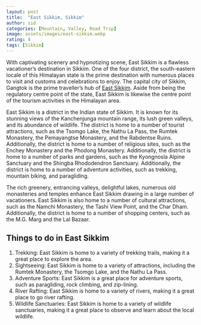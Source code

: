 ```yaml
---
layout: post
title:  "East Sikkim, Sikkim"
author: sid
categories: [Mountain, Valley, Road Trip]
image: assets/images/east-sikkim.webp
rating: 4
tags: [Sikkim]
---
```

With captivating scenery and hypnotizing scene, East Sikkim is a flawless vacationer’s destination in Sikkim. One of the four district, the south-eastern locale of this Himalayan state is the prime destination with numerous places to visit and customs and celebrations to enjoy. The capital city of Sikkim, Gangtok is the prime traveller’s hub of [East Sikkim](https://www.justwravel.com/). Aside from being the regulatory centre point of the state, East Sikkim is likewise the centre point of the tourism activities in the Himalayan area.

East Sikkim is a district in the Indian state of Sikkim. It is known for its stunning views of the Kanchenjunga mountain range, its lush green valleys, and its abundance of wildlife. The district is home to a number of tourist attractions, such as the Tsomgo Lake, the Nathu La Pass, the Rumtek Monastery, the Pemayangtse Monastery, and the Rabdentse Ruins. Additionally, the district is home to a number of religious sites, such as the Enchey Monastery and the Phodong Monastery. Additionally, the district is home to a number of parks and gardens, such as the Kyongnosla Alpine Sanctuary and the Shingba Rhododendron Sanctuary. Additionally, the district is home to a number of adventure activities, such as trekking, mountain biking, and paragliding. 

The rich greenery, entrancing valleys, delightful lakes, numerous old monasteries and temples enhance East Sikkim drawing in a large number of vacationers. East Sikkim is also home to a number of cultural attractions, such as the Namchi Monastery, the Tashi View Point, and the Char Dham. Additionally, the district is home to a number of shopping centers, such as the M.G. Marg and the Lal Bazaar.

<h2>Things to do in East Sikkim</h2>

1. Trekking: East Sikkim is home to a variety of trekking trails, making it a great place to explore the area.
2. Sightseeing: East Sikkim is home to a variety of attractions, including the Rumtek Monastery, the Tsomgo Lake, and the Nathu La Pass.
3. Adventure Sports: East Sikkim is a great place for adventure sports, such as paragliding, rock climbing, and zip-lining.
4. River Rafting: East Sikkim is home to a variety of rivers, making it a great place to go river rafting.
5. Wildlife Sanctuaries: East Sikkim is home to a variety of wildlife sanctuaries, making it a great place to observe and learn about the local wildlife.


<div class="pa-carousel-widget" style="width:100%; height:480px; display:none;"
  data-link="https://www.justwravel.com/"
  data-title="East Sikkim, Sikkim"
  data-description="Mountain, Valley, Pass, Road Trip"
  data-delay="3">
  <object data="https://lh3.googleusercontent.com/3hgkCx-GBB6WR7JZciKYp7iM9C76yhTRtRoqY4JCUPOgqbD83meisUmg2eoldmnLMlkQr-pRnT3cl8yQa5sta0D0MV5cdCnAy1fI0xPw3VAiYoRzWgwgvQZZuJMvExevZn_qs3ighSo=w960-rw-h720"></object>
  <object data="https://lh3.googleusercontent.com/04WLInjx5lSXkqgd9tiIIIBBCCkpiTWvc36WO_X0ZulirnBHeEnx5DtyqfGv4P7mLLFYrXM0l9MieGoYAwFFL7EMB_s5ojtBdp7Xwr65U4nCYC-yupGr6AQ0O48T_y973XS4dKaw9Qo=w960-rw-h720"></object>
  <object data="https://lh3.googleusercontent.com/s2IWTeddklF4GiIe9iEa2kQrrV4bZBEXnJAPcMk60iUQGC9fN1JbfWIVWx8DfuD8O2alsGZ9mBRDLuFiSrfG3Ee8t6baeo9Uq2SytpEq9Ee_fZZ-9jyM1Kpn7VPBwrK9L3c7YUDr5tI=w960-rw-h720"></object>
  <object data="https://lh3.googleusercontent.com/7Bkn4uLThzUL7HhfETBtW22s2nC_0R4xwT41Owbnbs6VxNLlyuXX0dlXnkR5n0thd8EwEzepFKbcmqQeLDQDc1fBGXd8M43siq0E-j73ZVOp9xS0wChPagV25gfObLYidmpJ-2eUknc=w960-rw-h720"></object>
  <object data="https://lh3.googleusercontent.com/Ys6blnfA4MLtmvhcGrThPgk0HopFiEFe76CKhwFub-K_lEOeEjTewAXKLM0TkI0zf4TX2vt8Qu2s2xd13eDerC0FUGqDa3hHaBnELLeH-fFsa7Z9g17SGcj9dATsgiCYQ59aWoDFg34=w960-rw-h720"></object>
  <object data="https://lh3.googleusercontent.com/mdoV8VkM9F__F9bvD28Cnj6xKOoiN_aIds-KPSdXhSH7lrBatk20MWyxmQNxCOy4Yvpnk_D8s7t_3SKeoapHpOFzH-E4xXrZCFIHxNLQli-icF6-c8tgY-CBTHgMx9D7Ik0ubEZiXVo=w960-rw-h720"></object>
  <object data="https://lh3.googleusercontent.com/cIOlJus_6rTwn5xNhsUNrmj2aE5pV-dht9nPnA2Ts52QBd-A7qkTZoI2lnaFGidqKCM2-kkdV51CDbugTjIIYki-Ta_11DrXLulYzopIs3GWfqywYhmmtH8I3vSZ2OQCXG6iuSch37g=w960-rw-h720"></object>
  <object data="https://lh3.googleusercontent.com/8pYLYlJ8enBriwtR2mSsn6g5fBgmooQV7VhwkcTsOfQhG2sYZkWKGl59zyXkvIYcz8_kjHiYYm2yQ8xDzJi_-nebN0WgNXbk6X_YYdmPHQ-WRqZdJ6XLLxo8b2KsJMxbw_m_DdXXx2g=w960-rw-h720"></object>
  <object data="https://lh3.googleusercontent.com/u-rgY8Kp_xljlLrPVwrKB9XDZiUfsKJnL2iqANxQdegTgAzoEOYJgJlLdg1Tww331atZ_6nKTR0YfN2gt3-UAkste7mibQU7SH63hnvpZjLHRN5HlFe_FZanQxUY3qjG8HLEc-PSiTs=w960-rw-h720"></object>
  <object data="https://lh3.googleusercontent.com/oUGkntLzS5HJyYVlIkdmKLRL2NggQQwXEsda-KHjiDi-VALTWN0ens9HDansFqHrxxF6XsQDMoI0WPW6N6m-YoZYHwlAs8hvYDAK1Qqip3OCFo6-IU2HJZYKjZMkfYU2kwvuVZQfLns=w960-rw-h720"></object>
  <object data="https://lh3.googleusercontent.com/prfRZ9PgVmlpjFSEfMe81-U37jjLntUOQe6A1EIgquOklIoTuHHn-Of7LB609gZnhxEyQlvVsoqxVydxEsA6RMXpJdZOcEe1EZJ9AagRnARbD2OgYAZO0Gn2KOo2qY0SUN-k52dN75Q=w960-rw-h720"></object>
  <object data="https://lh3.googleusercontent.com/l1BoseI9ulzm2zj50tgHJGcr1NU1x1jsnOoVoTaSTE8TNUXdqD6rQdvcf3_s1t0DwWWFAcCAp0Fyxp7_4nqxcswtYJTansLWisCD8iGt9cf_--8-IT0W_nJ5QIoFSUtlDH7TBaAtO1Y=w960-rw-h720"></object>
  <object data="https://lh3.googleusercontent.com/g9vas5wYR2-sFANkiSXa1nU7OVvXV6SLpRBQbUxXsxqZlJDWg6Kc8QxnF-GTQ8ERUnuyd1syVLIBfsIdaxA11RFRBC28YnSKOzd_d85VjdAnfQPYXvkA8yb1BQMm0ZhuQ0llAViyQRc=w960-rw-h720"></object>
  <object data="https://lh3.googleusercontent.com/60Xu0bYWd48JJZ4-NKawNcimE1sBpMmCGlHzgzz8wtNUOoVhLB6lYKwFSwlfIogF_ke0qzCEQ2KVrKx1HUe_coTIiWQ4cpzhnORkXZpMqs0sT8pftTrSeHjQmcLLm-Ben4TqBtsC66s=w960-rw-h720"></object>
  <object data="https://lh3.googleusercontent.com/vhC7vdVyQq545ZX6CsxLgyruwWml4fCiZqdPGbceXti5rOKnVv6LnhsCHZ1ZVRNkO3SCDo7Nyesk73EMUViU0PeWLaK5jbS8U6vjKq7-6aE1sVhSm3oetqGO_jxjfu-vtbQD2hIRJ5U=w960-rw-h720"></object>
  <object data="https://lh3.googleusercontent.com/NXDew_Wa8AyBrO-495dpuEa2JD_XuapIyci0XJ2fFx3aUE_68dpj9a-9oSCJhONzdvOaySTvxOLFwXAdKvtiqOmyW9ufB6ItVhTqCv1N210MddagaCOKBWEv_YntfSl6sarYnTNQF50=w960-rw-h720"></object>
  <object data="https://lh3.googleusercontent.com/BY6V3M9c365mYgefneXhVTkIUYskRhcV8sV7s3p4kbi9wFSOLWkVPifvzrj3EfjLGvyzATYnNWqE7yKj9qwGmheO17fps3kIUdX-NmlfZeHFV24l4L7AR4YFXic8dBd6hyrNiq7VwTg=w960-rw-h720"></object>
  <object data="https://lh3.googleusercontent.com/zQD_B62Gy7QUwarbe6CjOKOjyHso9VuF9qXEFIb8OUt6qAYFVTW8-3UYnPvaXiCBWVFrltbP4QmRctxIBA0lqa7Z01k-m-Q3jMNES9aA3PsxKqXDv3WCi1Xdz0GZS8I2Ev_QtDabVqc=w960-rw-h720"></object>
  <object data="https://lh3.googleusercontent.com/5pVcERfx1xba0R3R7tmtCRPwbuMeaBDeSR2L2_TAutRzwMzhkaxrQq2FuaBRUCzc_akrYoL1uLgTVovScetnq18qu688UZBHlKC9KYRB8PXbzXLREehv254wQeG0ml5wCAG6ZOUEdmA=w960-rw-h720"></object>
  <object data="https://lh3.googleusercontent.com/owmJhI8AVB-mr2FjdAPRuj-pv6lFXPVazzj-jQ4Y5qUP88JcE-34MetMAlUQNKXDXZyTZcMvmGLevCRUib4lTCNlnufrHVsIAHXBYWnye716fo0kfwUynNnPCVR9SukXifStZ8_KUCI=w960-rw-h720"></object>
  <object data="https://lh3.googleusercontent.com/arcbdpLhemy8tmEGpTmFS6ZrpQxxJmQ15-gyjIQt8H-wtZWnpTBXCLf9EhljIbt3d5iqp15WRqMfJT1t1UwHSvuQ0O5BT1_UnPZsfxVuojYkpcpLInHU07SrMJ-gvHOiyz1au9umBHA=w960-rw-h720"></object>
  <object data="https://lh3.googleusercontent.com/6getsGg9lvJhK7VI11nxrRqzkoJ2-xbMoE2X9PiUoM2T0YCGQ7rSqYn23bgezHXlsre0FJ8HUEBEE1fEjguwoI1Fl2f0FfSjiuKuY-XjUH4ZqPhCC0j-aUf1LW0uXthT85l4lz6bagA=w960-rw-h720"></object>
  <object data="https://lh3.googleusercontent.com/wucvRvDkjmQGpc1r-BEnVAk4PfpE9TohNDFLbPhZTg6GkHGKgbOfobuCefAEtw0MUwRPdtPTbiUXOGnTv2jFU8ftHCESlJBx9F9i5zqCW_BmdtoJPckiw_NzH2HWd_jSBllEFHwiN_Y=w960-rw-h720"></object>
  <object data="https://lh3.googleusercontent.com/huxU1h9-B-K0b4t4gYG4QO4TExei538bWEuLYgwXYbGfmytrEjtdGrA9T0HQjEqJ1Pz9-jgILFudSrcXsqdYPWyl12_-cnB5UtVMpyn8sfvjxwvEy_PTdUvy3ZbeKLoJUYAFY5XFXlw=w960-rw-h720"></object>
  <object data="https://lh3.googleusercontent.com/2BXdf9aYiykLMngFaKGKdDO9UTyVISZTdMV60uBLpS7QFCavMlVuPON-NKiqk951rB3c6kR2dQ5mbrxkdFT-bkCW0cePmrK9LDVSq2_PgocHDx2rcvfFehIJi6nCBgpsah2rXrLyHKY=w960-rw-h720"></object>
  <object data="https://lh3.googleusercontent.com/U-550usdOiQBwOoRdM3ioc_9I8WlT0kb5_975SS2lpo70u5M9z4TG0rP0ZSglxGw5FwzrD7XQ1d8sEVVfMqFMlPBk1-xQF46PwFIRHSkTRfBWs5p-7kDwXbD6Hku9q-ER8PLWfUY1vE=w960-rw-h720"></object>
  <object data="https://lh3.googleusercontent.com/7rYpEvzZYqVmVqZTE0-lZP14gAOkoS6pViWK9OF5ykccp4mEAekfhiziZtPVloY_miLnNDJghtsUf_pW09RiGt5V9nBiP7_kX0s3uKJLZ-5q52CigndBpjkFv1POab3B6-HMCSMsN7o=w960-rw-h720"></object>
  <object data="https://lh3.googleusercontent.com/mgqAYcWEBK6LRm5f7_UXhi4w1rT7ywRz-I6erITe5rllwduRW4zgdQNTABpucW6PGbnj6ZFpQVTLxeGN3g7sXYfMj-6sezT5fDF7kn7WTZCHSm7hWlL8yWJXELQ_I12jcoX1tZze_7E=w960-rw-h720"></object>
  <object data="https://lh3.googleusercontent.com/er0_s1W671Sc-ByoFrtyFSrzwpGR0DD3WobC7Wz9sLGrSQrqoLjlTkOZIyEtrs2n0Tf6DVp6pZMU-mANrm9fI5_hddq9DR4QLgp30m7SIvuPax50rtwqmVcVzmzkLPrh5CKwMKGLMMA=w960-rw-h720"></object>
  <object data="https://lh3.googleusercontent.com/FNW5WFT-yhg37X63hzUKbVV1AmVZA7tPIThTNvXxamY0QgxFtgFD4epsqVHqjOnJVhek1-T50NypCHA27pEBSbnIJWz_HbKFaVCykacFwwWEkLLFqNWqEgov8X3mi5sse4bD8_Gx91Y=w960-rw-h720"></object>
  <object data="https://lh3.googleusercontent.com/VZ0ShTp8FeqVl9qbzLD_1iBnX-wPOBxbAxA46VbMBc0tT98HMcxcYZBh90yOipmWBWTdAcnGSQuP-VU3cVWO_lXvu9DaYK1_lyfPsIqaiVw9rvNumMHsmSnL3ZUaVZu5Ro96UQ6Qc70=w960-rw-h720"></object>
  <object data="https://lh3.googleusercontent.com/PbkzurzXe5KFUNhZGPPLdbTPh0rWdZDOvS2rhT2mLk49fSXDQSCBq5qbCioYAF1UuttUD8S6chJOoC5SnYURTh9sYM9blEvsXBx8dOGVI-byCnID0wLByGSIfRiHmy9ydxmv3H_rfwU=w960-rw-h720"></object>
  <object data="https://lh3.googleusercontent.com/I9qr3sjoxxZmn7s01Uv9reuYo3szNGmHtEy9-WOmFsU0Hf_pA4AWoQAmE8ASXOd7_RFlC0CSf7W7bmFgrJgLZFHAvIzTf994lnXqDFxd-pa3WmjD-fsVDuiid8jH5UJZFuREAj7Iak8=w960-rw-h720"></object>
  <object data="https://lh3.googleusercontent.com/1g9e9MYMlE7tlBdPCrKb95sC_3XjfGpxoNPgApPZeL_VTyQexNM6w6UbTA96RIKh3j8enMV9evueii7yFQC9AhYz3VtHlgoURnGb1yaNWB6ievZoybYAsQvnvnfGy_3EL5jP4rN6J2w=w960-rw-h720"></object>
  <object data="https://lh3.googleusercontent.com/GiikWB06huayHeiz-fmLyiNrozU12I6VTypPaaUurmHTObxBgsF4muv2XGUY7TUClovO0oCKv4qE00KqSMlA7ww-0NNakmuiJGkakqvt6aksLevEwTnKtGUnmi8QPx8AUr75scGI1YM=w960-rw-h720"></object>
  <object data="https://lh3.googleusercontent.com/hJvH9qQpAMh6Q_97Jqo5SIn4W8VcnCvDykUEvUMPeUttJATJHq5fxelqBXTFNz_33jFtn7S_IDhu2QYplhOpk_elXhHnLdtdOVsRDu6_rgbEtJOtQC6ZauKpkKKAE0sfneLiP9JsKJM=w960-rw-h720"></object>
  <object data="https://lh3.googleusercontent.com/XDPs8tEZILv2-bp5hdyKxgj5Poa0fS_e2N8_7dMAT3469uNcuyy8ED19f5zGQ-uHMBYZ19Dfmwha0IegyMN4JHQAHMAfhKxg4nDWkxmeuWpcmpUvY9xgmxxzlDqENbb1S00Jf4j-SIc=w960-rw-h720"></object>
  <object data="https://lh3.googleusercontent.com/VI7zdHe_xnJedwVap6Q-JBygg8OXJ0PNXMGZ4MSJyGJ4YMnZAVmV-UjPynY1d8aF8pJ5BmzfurZKdDbAtLHCgfeXr2-qJJT7xm0BLPqHIp2nP1ntlZIxMBIJJIcf9KcmBunrNzSkZeU=w960-rw-h720"></object>
  <object data="https://lh3.googleusercontent.com/PGP-SpqHvSfWUHpFSBF8BL7t2MNCp5kIQQ9WXhvqmYDoZqa7Sc7_5-Yzth_-p_DXi-OYCNrNiGutXv1cwySMKE7Ufs6BSZyrJuVlEd6A5J_1iLkDEdcN-xPkE_CP5ZAxv7ReaY_si-c=w960-rw-h720"></object>
  <object data="https://lh3.googleusercontent.com/aUb3ibXsza5F9yX2TIZwho_eFJZkJzRL4K4PMbjei1vsLOmY1YbaaF_6g94_ol09EsTATC7uUsRODGuNfLOEdzpFuWKuCemcYGzqwRlIeoufe8DcqMwsnHK2JfUIIPi4w05ziYHHTJs=w960-rw-h720"></object>
</div>

